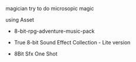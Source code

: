 magician try to do microsopic magic

using Asset

- 8-bit-rpg-adventure-music-pack

- True 8-bit Sound Effect Collection - Lite version

- 8Bit Sfx One Shot
